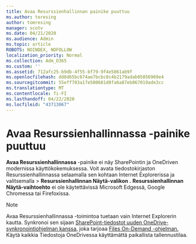 ```yaml
---
title: Avaa Resurssienhallinnan painike puuttuu
ms.author: toresing
author: tomresing
manager: scotv
ms.date: 04/21/2020
ms.audience: Admin
ms.topic: article
ROBOTS: NOINDEX, NOFOLLOW
localization_priority: Normal
ms.collection: Adm_O365
ms.custom: ''
ms.assetid: 712afc25-b9db-4f55-bf79-9f4e5861ab9f
ms.openlocfilehash: dd8d65bc674ae7bcbc8c4b2179adab05856969e4
ms.sourcegitcommit: 55eff703a17e500681d8fa6a87eb067019ade3cc
ms.translationtype: MT
ms.contentlocale: fi-FI
ms.lasthandoff: 04/22/2020
ms.locfileid: "43713067"
---
```

# <a name="the-open-with-explorer-button-is-missing"></a>Avaa Resurssienhallinnassa -painike puuttuu

**Avaa Resurssienhallinnassa** -painike ei näy SharePointin ja OneDriven modernissa käyttökokemuksessa. Voit avata tiedostokirjaston Resurssienhallinnassa selaamalla sen kohtaan Internet Explorerissa ja valitsemalla \> **Resurssienhallinnan Näytä-valikon .** **Resurssienhallinnan Näytä-vaihtoehto** ei ole käytettävissä Microsoft Edgessä, Google Chromessa tai Firefoxissa. 
  
> [!NOTE]
> Avaa Resurssienhallinnassa -toimintoa tuetaan vain Internet Explorerin kautta. Synkronoi sen sijaan [SharePoint-tiedostot uuden OneDrive-synkronointiohjelman kanssa,](https://support.office.com/article/6de9ede8-5b6e-4503-80b2-6190f3354a88.aspx) joka tarjoaa [Files On-Demand -ohjelman.](https://support.office.com/article/0e6860d3-d9f3-4971-b321-7092438fb38e.aspx) Käytä kaikkia Tiedostoja OneDrivessa käyttämättä paikallista tallennustilaa. 
  

